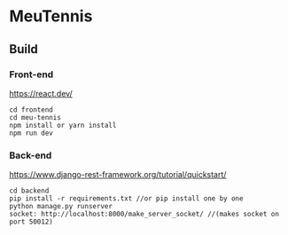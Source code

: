 # MeuTennis

## Build

### Front-end
https://react.dev/
 
```
cd frontend
cd meu-tennis
npm install or yarn install
npm run dev
```

### Back-end
https://www.django-rest-framework.org/tutorial/quickstart/

```
cd backend
pip install -r requirements.txt //or pip install one by one
python manage.py runserver
socket: http://localhost:8000/make_server_socket/ //(makes socket on port 50012)
```


